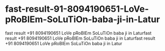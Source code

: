 # fast-result-91-8094190651-LoVe-pRoBlEm-SoLuTiOn-baba-ji-in-Latur
fast result +91 8094190651 LoVe pRoBlEm SoLuTiOn baba ji in Laturfast result +91 8094190651 LoVe pRoBlEm SoLuTiOn baba ji in Laturfast result +91 8094190651 LoVe pRoBlEm SoLuTiOn baba ji in Latur
